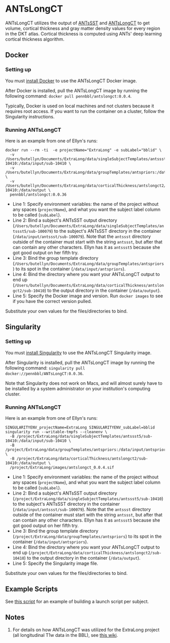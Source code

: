 # ANTsLongCT

ANTsLongCT utilizes the output of [ANTsSST](https://github.com/PennBBL/antssst)
and [ANTsLongCT](https://github.com/PennBBL/ANTsLongCT) to get volume, cortical
thickness and gray matter density values for every region in the DKT atlas. Cortical
thickness is computed using ANTs' deep learning cortical thickness algorithm.


## Docker
### Setting up
You must [install Docker](https://docs.docker.com/get-docker/) to use the ANTsLongCT
Docker image.

After Docker is installed, pull the ANTsLongCT image by running the following command:
`docker pull pennbbl/antslongct:0.0.4`.

Typically, Docker is used on local machines and not clusters because it requires
root access. If you want to run the container on a cluster, follow the Singularity
instructions.

### Running ANTsLongCT
Here is an example from one of Ellyn's runs:
```
docker run --rm -ti  -e projectName="ExtraLong" -e subLabel="bblid" \
  -v /Users/butellyn/Documents/ExtraLong/data/singleSubjectTemplates/antssst5/sub-10410:/data/input/sub-10410 \
  -v /Users/butellyn/Documents/ExtraLong/data/groupTemplates/antspriors:/data/input/antspriors \
  -v /Users/butellyn/Documents/ExtraLong/data/corticalThickness/antslongct2/sub-10410:/data/output \
  pennbbl/antslongct:0.0.36
```

- Line 1: Specify environment variables: the name of the project without any spaces
(`projectName`), and what you want the subject label column to be called (`subLabel`).
- Line 2: Bind a subject's ANTsSST output directory
(`/Users/butellyn/Documents/ExtraLong/data/singleSubjectTemplates/antssst5/sub-100079`)
to the subject's ANTsSST directory in the container (`/data/input/antssst/sub-100079`).
Note that the `antssst` directory outside of the container must start with the string
`antssst`, but after that can contain any other characters. Ellyn has it as `antssst5`
because she got good output on her fifth try.
- Line 3: Bind the group template directory (`/Users/butellyn/Documents/ExtraLong/data/groupTemplates/antspriors`)
to its spot in the container (`/data/input/antspriors`).
- Line 4: Bind the directory where you want your ANTsLongCT output to end up
(`/Users/butellyn/Documents/ExtraLong/data/corticalThickness/antslongct2/sub-10410`)
to the output directory in the container (`/data/output`).
- Line 5: Specify the Docker image and version. Run `docker images` to see if you
have the correct version pulled.

Substitute your own values for the files/directories to bind.

## Singularity
### Setting up
You must [install Singularity](https://singularity.lbl.gov/docs-installation) to
use the ANTsLongCT Singularity image.

After Singularity is installed, pull the ANTsLongCT image by running the following command:
`singularity pull docker://pennbbl/ANTsLongCT:0.0.36`.

Note that Singularity does not work on Macs, and will almost surely have to be
installed by a system administrator on your institution's computing cluster.

### Running ANTsLongCT
Here is an example from one of Ellyn's runs:
```
SINGULARITYENV_projectName=ExtraLong SINGULARITYENV_subLabel=bblid singularity run --writable-tmpfs --cleanenv \
  -B /project/ExtraLong/data/singleSubjectTemplates/antssst5/sub-10410:/data/input/sub-10410 \
  -B /project/ExtraLong/data/groupTemplates/antspriors:/data/input/antspriors/ \
  -B /project/ExtraLong/data/corticalThickness/antslongct2/sub-10410:/data/output \
  /project/ExtraLong/images/antslongct_0.0.4.sif
```

- Line 1: Specify environment variables: the name of the project without any spaces
(`projectName`), and what you want the subject label column to be called (`subLabel`).
- Line 2: Bind a subject's ANTsSST output directory
(`/project/ExtraLong/data/singleSubjectTemplates/antssst5/sub-10410`)
to the subject's ANTsSST directory in the container (`/data/input/antssst/sub-100079`).
Note that the `antssst` directory outside of the container must start with the string
`antssst`, but after that can contain any other characters. Ellyn has it as `antssst5`
because she got good output on her fifth try.
- Line 3: Bind the group template directory (`/project/ExtraLong/data/groupTemplates/antspriors`)
to its spot in the container (`/data/input/antspriors`).
- Line 4: Bind the directory where you want your ANTsLongCT output to end up
(`/project/ExtraLong/data/corticalThickness/antslongct2/sub-10410`)
to the output directory in the container (`/data/output`).
- Line 5: Specify the Singularity image file.

Substitute your own values for the files/directories to bind.

## Example Scripts
See [this script](https://github.com/PennBBL/ExtraLong/blob/master/scripts/process/ANTsLong/submitANTsLongCT_v0.0.4.py)
for an example of building a launch script per subject.

## Notes
1. For details on how ANTsLongCT was utilized for the ExtraLong project (all
longitudinal T1w data in the BBL), see [this wiki](https://github.com/PennBBL/ExtraLong/wiki).
